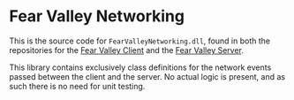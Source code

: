 # Fear Valley Networking

This is the source code for `FearValleyNetworking.dll`, found in both the repositories for the [Fear Valley Client](https://www.github.com/FearfulFlamingos/fear_valley_client) and the [Fear Valley Server](https://www.github.com/FearfulFlamingos/fear_valley_server).

This library contains exclusively class definitions for the network events passed between the client and the server. No actual logic is present, and as such there is no need for unit testing.